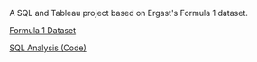 A SQL and Tableau project based on Ergast's Formula 1 dataset.

[Formula 1 Dataset](https://ergast.com/mrd/db/)

[SQL Analysis (Code)](https://github.com/chaseboykin/SQL-and-Data-Visualization-Project/blob/main/Experience.sql)
